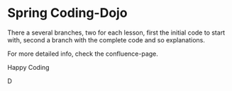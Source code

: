 # Spring Coding-Dojo

There a several branches, two for each lesson, first the initial code to start with, second a branch with the complete code and so explanations.

For more detailed info, check the confluence-page.

Happy Coding

D